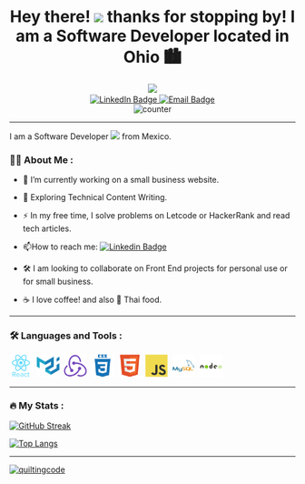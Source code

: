 
<div id="header" align="center">
    <h1>
    Hey there!
    <img src="https://media.giphy.com/media/hvRJCLFzcasrR4ia7z/giphy.gif" width="30px"/>
    thanks for stopping by!  I am a Software Developer located in Ohio 🏙️
    </h1>
  <img src="https://media.giphy.com/media/RN8FdaB6T1bkkI5n4I/giphy.gif" width="100"/>
  <div id="badges" align="center">
  <a href="https://www.linkedin.com/in/iridian-cisneros-vargas/">
    <img src="https://img.shields.io/badge/LinkedIn-blue?style=for-the-badge&logo=linkedin&logoColor=white" alt="LinkedIn Badge"/>
  </a>
     <a href="mailto:iridian95@email.com">
    <img src="https://img.shields.io/badge/Email-ff69b4?style=for-the-badge&logo=mail.ru&logoColor=white" alt="Email Badge"/>
  </a>
  </div>
    <img src="https://komarev.com/ghpvc/?username=Naidiri1&style=flat-square&color=blue" alt="counter"/>
</div>

---
I am a Software Developer <img src="https://media.giphy.com/media/WUlplcMpOCEmTGBtBW/giphy.gif" width="30"> from Mexico.
### :woman_technologist: About Me :

  
- :telescope: I’m currently working on a small business website.

- :seedling: Exploring Technical Content Writing.

- :zap: In my free time, I solve problems on Letcode or  HackerRank and read tech articles.

- :mailbox:How to reach me: [![Linkedin Badge](https://img.shields.io/badge/-LinkedIn-blue?style=flat&logo=Linkedin&logoColor=white)](https://www.linkedin.com/in/iridian-cisneros-vargas/)
  
- :hammer_and_wrench: I am looking to collaborate on Front End projects for personal use or for small business.

- :coffee: I love coffee! and also :ramen: Thai food.
  
---

### :hammer_and_wrench: Languages and Tools :
<div>

  <img src="https://github.com/devicons/devicon/blob/master/icons/react/react-original-wordmark.svg" title="React" alt="React" width="40" height="40"/>&nbsp;
  <img src="https://github.com/devicons/devicon/blob/master/icons/materialui/materialui-original.svg" title="Material UI" alt="Material UI" width="40" height="40"/>&nbsp;
  <img src="https://github.com/devicons/devicon/blob/master/icons/redux/redux-original.svg" title="Redux" alt="Redux " width="40" height="40"/>&nbsp;
  <img src="https://github.com/devicons/devicon/blob/master/icons/css3/css3-plain-wordmark.svg"  title="CSS3" alt="CSS" width="40" height="40"/>&nbsp;
  <img src="https://github.com/devicons/devicon/blob/master/icons/html5/html5-original.svg" title="HTML5" alt="HTML" width="40" height="40"/>&nbsp;
  <img src="https://github.com/devicons/devicon/blob/master/icons/javascript/javascript-original.svg" title="JavaScript" alt="JavaScript" width="40" height="40"/>&nbsp;
  <img src="https://github.com/devicons/devicon/blob/master/icons/mysql/mysql-original-wordmark.svg" title="MySQL"  alt="MySQL" width="40" height="40"/>&nbsp;
  <img src="https://github.com/devicons/devicon/blob/master/icons/nodejs/nodejs-original-wordmark.svg" title="NodeJS" alt="NodeJS" width="40" height="40"/>&nbsp;
</div>

---

### :fire: My Stats :
[![GitHub Streak](http://github-readme-streak-stats.herokuapp.com?user=Naidiri1&theme=dark&background=000000)](https://git.io/streak-stats)

[![Top Langs](https://github-readme-stats.vercel.app/api/top-langs/?username=Naidiri1&layout=compact&theme=vision-friendly-dark)](https://github.com/anuraghazra/github-readme-stats)

---
  
  <p align="left"><a href="https://github.com/ryo-ma/github-profile-trophy"><img src="https://github-profile-trophy.vercel.app/?username=Naidiri1&theme=material-palenight" alt="quiltingcode"/></a></p>
